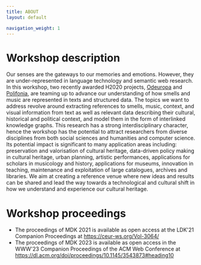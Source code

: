 ```yaml
---
title: ABOUT
layout: default

navigation_weight: 1
---
```


# Workshop description 

Our senses are the gateways to our memories and emotions. However, they are under-represented in language technology and semantic web research. In this workshop, two recently awarded H2020 projects, [Odeuropa](https://odeuropa.eu/) and [Polifonia](https://polifonia-project.eu/), are teaming up to advance our understanding of how smells and music are represented in texts and structured data. The topics we want to address revolve around extracting references to smells, music, context, and visual information from text as well as relevant data describing their cultural, historical and political context, and model them in the form of interlinked knowledge graphs. This research has a strong  interdisciplinary character, hence the workshop has the potential to attract researchers from diverse disciplines from both social sciences and humanities and computer science. Its potential impact is significant to many application areas including: preservation and valorisation of cultural heritage, data-driven policy making in cultural heritage, urban planning, artistic performances, applications for scholars in musicology and history, applications for museums, innovation in teaching, maintenance and exploitation of large catalogues, archives and libraries. We aim at creating a reference venue where new ideas and results can be shared and lead the way towards a technological and cultural shift in how we understand and experience our cultural heritage.

# Workshop proceedings

 * The proceedings of MDK 2021 is available as open access at the LDK'21 Companion Proceedings at https://ceur-ws.org/Vol-3064/ 
 * The proceedings of MDK 2023 is available as open access in the WWW'23 Companion Proceedings of the ACM Web Conference at https://dl.acm.org/doi/proceedings/10.1145/3543873#heading10
